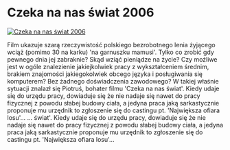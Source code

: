 Czeka na nas świat 2006 
=============
[![Czeka na nas świat 2006 ](http://vidos.pl/images/player.gif)](http://vidos.pl/czeka-na-nas-swiat-2006)

 Film ukazuje szarą rzeczywistość polskiego bezrobotnego lenia żyjącego wciąż (pomimo 30 na karku) 'na garnuszku mamusi'. Tylko co zrobić gdy pewnego dnia jej zabraknie? Skąd wziąć pieniądze na życie? Czy możliwe jest w ogóle znalezienie jakiejkolwiek pracy z wykształceniem średnim, brakiem znajomości jakiegokolwiek obcego języka i posługiwania się komputerem? Bez żadnego doświadczenia zawodowego? W takiej właśnie sytuacji znalazł się Piotruś, bohater filmu 'Czeka na nas świat'. Kiedy udaje się do urzędu pracy, dowiaduje się że nie nadaje się nawet do pracy fizycznej z powodu słabej budowy ciała, a jedyna praca jaką sarkastycznie proponuje mu urzędnik to zgłoszenie się do castingu pt. 'Największa ofiara losu'...  ... świat'. Kiedy udaje się do urzędu pracy, dowiaduje się że nie nadaje się nawet do pracy fizycznej z powodu słabej budowy ciała, a jedyna praca jaką sarkastycznie proponuje mu urzędnik to zgłoszenie się do castingu pt. 'Największa ofiara losu'...

